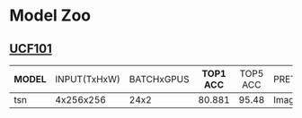 
# Model Zoo

## [UCF101](https://www.crcv.ucf.edu/data/UCF101.php)

<table class="tg">
<thead>
  <tr>
    <th class="tg-c3ow">MODEL</th>
    <th class="tg-c3ow"><span style="font-weight:400;font-style:normal">INPUT(TxHxW)</span></th>
    <th class="tg-c3ow"><span style="font-weight:400;font-style:normal">BATCHxGPUS</span></th>
    <th class="tg-c3ow">TOP1 ACC</th>
    <th class="tg-c3ow"><span style="font-weight:400;font-style:normal">TOP5 ACC</span></th>
    <th class="tg-baqh"><span style="font-weight:400;font-style:normal">PRETRAINED</span></th>
    <th class="tg-baqh"><span style="font-weight:400;font-style:normal">CONFIG</span></th>
    <th class="tg-baqh">CKPT</th>
  </tr>
</thead>
<tbody>
  <tr>
    <td class="tg-baqh">tsn</td>
    <td class="tg-baqh">4x256x256</td>
    <td class="tg-baqh">24x2</td>
    <td class="tg-baqh">80.881</td>
    <td class="tg-baqh">95.48</td>
    <td class="tg-baqh">ImageNet</td>
    <td class="tg-baqh"><a href="https://cloud.zhujian.tech:9300/s/MwAMXHsXQgAZRwD">tsn_r50_ucf101_rgb_raw_dense_1x16x4</a></td>
    <td class="tg-baqh"><a href="https://cloud.zhujian.tech:9300/s/ZKXim94beK4a9EJ">ckpt</a></td>
  </tr>
</tbody>
</table>

